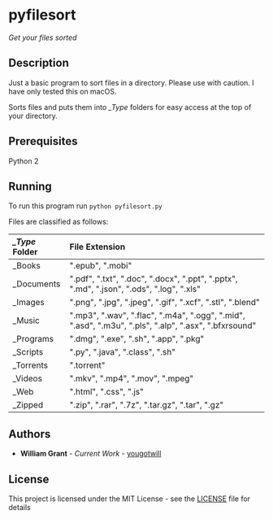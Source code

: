# pyfilesort

*Get your files sorted*

## Description
Just a basic program to sort files in a directory.
Please use with caution. I have only tested this on macOS.

Sorts files and puts them into *\_Type* folders for easy access at the top of your directory.

## Prerequisites
Python 2

## Running
To run this program run ```python pyfilesort.py```

Files are classified as follows:

| *_Type* Folder | File Extension                           |
| :------------- | :--------------------------------------- |
| _Books         | ".epub", ".mobi"                         |
| _Documents     | ".pdf", ".txt", ".doc", ".docx", ".ppt", ".pptx", ".md", ".json", ".ods", ".log", ".xls" |
| _Images        | ".png", ".jpg", ".jpeg", ".gif", ".xcf", ".stl", ".blend" |
| _Music         | ".mp3", ".wav", ".flac", ".m4a", ".ogg", ".mid", ".asd", ".m3u", ".pls", ".alp", ".asx", ".bfxrsound" |
| _Programs      | ".dmg", ".exe", ".sh", ".app", ".pkg"    |
| _Scripts       | ".py", ".java", ".class", ".sh"          |
| _Torrents      | ".torrent"                               |
| _Videos        | ".mkv", ".mp4", ".mov", ".mpeg"          |
| _Web           | ".html", ".css", ".js"                   |
| _Zipped        | ".zip", ".rar", ".7z", ".tar.gz", ".tar", ".gz" |

## Authors
* **William Grant** - *Current Work* - [yougotwill](https://github.com/yougotwill)

## License

This project is licensed under the MIT License - see the [LICENSE](LICENSE) file for details
